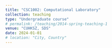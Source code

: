 ```yaml
---
title: "CSC1002: Computational Laboratory"
collection: teaching
type: "Undergraduate course"
# permalink: /teaching/2014-spring-teaching-1
venue: "CUHKSZ, SDS"
date: 2024-01-01
# location: "City, Country"
---
```


